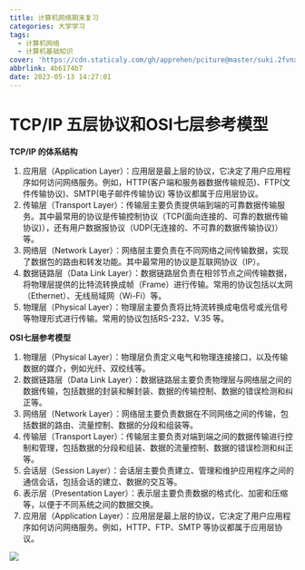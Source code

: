 ```yaml
---
title: 计算机网络期末复习
categories: 大学学习
tags:
  - 计算机网络
  - 计算机基础知识
cover: 'https://cdn.staticaly.com/gh/apprehen/pciture@master/suki.2fvnxvyatwys.webp'
abbrlink: 4b6174b7
date: 2023-05-13 14:27:01
---
```


# TCP/IP 五层协议和OSI七层参考模型

**TCP/IP 的体系结构**

1. 应用层（Application Layer）：应用层是最上层的协议，它决定了用户应用程序如何访问网络服务。例如，HTTP(客户端和服务器数据传输规范)、FTP(文件传输协议)、SMTP(电子邮件传输协议) 等协议都属于应用层协议。
2. 传输层（Transport Layer）：传输层主要负责提供端到端的可靠数据传输服务。其中最常用的协议是传输控制协议（TCP(面向连接的、可靠的数据传输协议)），还有用户数据报协议（UDP(无连接的、不可靠的数据传输协议)）等。
3. 网络层（Network Layer）：网络层主要负责在不同网络之间传输数据，实现了数据包的路由和转发功能。其中最常用的协议是互联网协议（IP）。
4. 数据链路层（Data Link Layer）：数据链路层负责在相邻节点之间传输数据，将物理层提供的比特流转换成帧（Frame）进行传输。常用的协议包括以太网（Ethernet）、无线局域网（Wi-Fi）等。
5. 物理层（Physical Layer）：物理层主要负责将比特流转换成电信号或光信号等物理形式进行传输。常用的协议包括RS-232、V.35 等。

**OSI七层参考模型**

1. 物理层（Physical Layer）：物理层负责定义电气和物理连接接口，以及传输数据的媒介，例如光纤、双绞线等。
2. 数据链路层（Data Link Layer）：数据链路层主要负责物理层与网络层之间的数据传输，包括数据的封装和解封装、数据的传输控制、数据的错误检测和纠正等。
3. 网络层（Network Layer）：网络层主要负责数据在不同网络之间的传输，包括数据的路由、流量控制、数据的分段和组装等。
4. 传输层（Transport Layer）：传输层主要负责对端到端之间的数据传输进行控制和管理，包括数据的分段和组装、数据的流量控制、数据的错误检测和纠正等。
5. 会话层（Session Layer）：会话层主要负责建立、管理和维护应用程序之间的通信会话，包括会话的建立、数据的交互等。
6. 表示层（Presentation Layer）：表示层主要负责数据的格式化、加密和压缩等，以便于不同系统之间的数据交换。
7. 应用层（Application Layer）：应用层是最上层的协议，它决定了用户应用程序如何访问网络服务。例如，HTTP、FTP、SMTP 等协议都属于应用层协议。

![](https://cdn.staticaly.com/gh/apprehen/pciture@master/计算机网络图片.1h0xry453jk0.webp)

